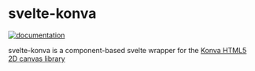 # svelte-konva
[![documentation](https://img.shields.io/badge/docs-svelte--konva-success?style=flat-square)](https://teykey1.github.io/svelte-konva)

svelte-konva is a component-based svelte wrapper for the [Konva HTML5 2D canvas library](https://github.com/konvajs/konva)
